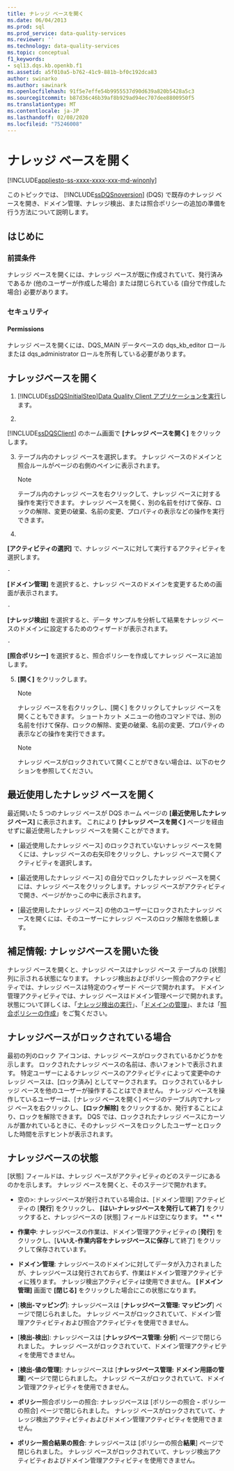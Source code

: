 ```yaml
---
title: ナレッジ ベースを開く
ms.date: 06/04/2013
ms.prod: sql
ms.prod_service: data-quality-services
ms.reviewer: ''
ms.technology: data-quality-services
ms.topic: conceptual
f1_keywords:
- sql13.dqs.kb.openkb.f1
ms.assetid: a5f010a5-b762-41c9-881b-bf0c192dca83
author: swinarko
ms.author: sawinark
ms.openlocfilehash: 91f5e7effe54b9955537d90d639a820b5428a5c3
ms.sourcegitcommit: b87d36c46b39af8b929ad94ec707dee8800950f5
ms.translationtype: MT
ms.contentlocale: ja-JP
ms.lasthandoff: 02/08/2020
ms.locfileid: "75246008"
---
```

# <a name="open-a-knowledge-base"></a>ナレッジ ベースを開く

[!INCLUDE[appliesto-ss-xxxx-xxxx-xxx-md-winonly](../includes/appliesto-ss-xxxx-xxxx-xxx-md-winonly.md)]

  このトピックでは、 [!INCLUDE[ssDQSnoversion](../includes/ssdqsnoversion-md.md)] (DQS) で既存のナレッジ ベースを開き、ドメイン管理、ナレッジ検出、または照合ポリシーの追加の準備を行う方法について説明します。  
  
##  <a name="BeforeYouBegin"></a> はじめに  
  
###  <a name="Prerequisites"></a> 前提条件  
 ナレッジ ベースを開くには、ナレッジ ベースが既に作成されていて、発行済みであるか (他のユーザーが作成した場合) または閉じられている (自分で作成した場合) 必要があります。  
  
###  <a name="Security"></a> セキュリティ  
  
####  <a name="Permissions"></a> Permissions  
 ナレッジ ベースを開くには、DQS_MAIN データベースの dqs_kb_editor ロールまたは dqs_administrator ロールを所有している必要があります。  
  
##  <a name="Open"></a>ナレッジベースを開く  
  
1.  [!INCLUDE[ssDQSInitialStep](../includes/ssdqsinitialstep-md.md)][Data Quality Client アプリケーションを実行](../data-quality-services/run-the-data-quality-client-application.md)します。  
  
2.  
  [!INCLUDE[ssDQSClient](../includes/ssdqsclient-md.md)] のホーム画面で **[ナレッジ ベースを開く]** をクリックします。  
  
3.  テーブル内のナレッジ ベースを選択します。 ナレッジ ベースのドメインと照合ルールがページの右側のペインに表示されます。  
  
    > [!NOTE]  
    >  テーブル内のナレッジ ベースを右クリックして、ナレッジ ベースに対する操作を実行できます。 ナレッジ ベースを開く、別の名前を付けて保存、ロックの解除、変更の破棄、名前の変更、プロパティの表示などの操作を実行できます。  
  
4.  
  **[アクティビティの選択]** で、ナレッジ ベースに対して実行するアクティビティを選択します。  
  
    -   
  **[ドメイン管理]** を選択すると、ナレッジ ベースのドメインを変更するための画面が表示されます。  
  
    -   
  **[ナレッジ検出]** を選択すると、データ サンプルを分析して結果をナレッジ ベースのドメインに設定するためのウィザードが表示されます。  
  
    -   
  **[照合ポリシー]** を選択すると、照合ポリシーを作成してナレッジ ベースに追加します。  
  
5.  **[開く]** をクリックします。  
  
    > [!NOTE]  
    >  ナレッジ ベースを右クリックし、[開く] をクリックしてナレッジ ベースを開くこともできます。 ショートカット メニューの他のコマンドでは、別の名前を付けて保存、ロックの解除、変更の破棄、名前の変更、プロパティの表示などの操作を実行できます。  
  
    > [!NOTE]  
    >  ナレッジ ベースがロックされていて開くことができない場合は、以下のセクションを参照してください。  
  
## <a name="open-a-recent-knowledge-base"></a>最近使用したナレッジ ベースを開く  
 最近開いた 5 つのナレッジ ベースが DQS ホーム ページの **[最近使用したナレッジ ベース]** に表示されます。 これにより **[ナレッジ ベースを開く]** ページを経由せずに最近使用したナレッジ ベースを開くことができます。  
  
-   [最近使用したナレッジ ベース] のロックされていないナレッジ ベースを開くには、ナレッジ ベースの右矢印をクリックし、ナレッジ ベースで開くアクティビティを選択します。  
  
-   [最近使用したナレッジ ベース] の自分でロックしたナレッジ ベースを開くには、ナレッジ ベースをクリックします。ナレッジ ベースがアクティビティで開き、ページがかっこの中に表示されます。  
  
-   [最近使用したナレッジ ベース] の他のユーザーにロックされたナレッジ ベースを開くには、そのユーザーにナレッジ ベースのロック解除を依頼します。  
  
##  <a name="FollowUp"></a>補足情報: ナレッジベースを開いた後  
 ナレッジ ベースを開くと、ナレッジ ベースはナレッジ ベース テーブルの [状態] 列に示される状態になります。 ナレッジ検出およびポリシー照合のアクティビティでは、ナレッジ ベースは特定のウィザード ページで開かれます。 ドメイン管理アクティビティでは、ナレッジ ベースはドメイン管理ページで開かれます。 状態について詳しくは、「[ナレッジ検出の実行](../data-quality-services/perform-knowledge-discovery.md)」、「[ドメインの管理](../data-quality-services/managing-a-domain.md)」、または「[照合ポリシーの作成](../data-quality-services/create-a-matching-policy.md)」をご覧ください。  
  
##  <a name="Locked"></a>ナレッジベースがロックされている場合  
 最初の列のロック アイコンは、ナレッジ ベースがロックされているかどうかを示します。 ロックされたナレッジ ベースの名前は、赤いフォントで表示されます。 特定ユーザーによるナレッジ ベースのアクティビティによって変更中のナレッジ ベースは、[ロック済み] としてマークされます。 ロックされているナレッジ ベースを他のユーザーが操作することはできません。 ナレッジ ベースを操作しているユーザーは、[ナレッジ ベースを開く] ページのテーブル内でナレッジ ベースを右クリックし、 **[ロック解除]** をクリックするか、発行することにより、ロックを解除できます。 DQS では、ロックされたナレッジ ベースにカーソルが置かれているときに、そのナレッジ ベースをロックしたユーザーとロックした時間を示すヒントが表示されます。  
  
##  <a name="State"></a>ナレッジベースの状態  
 [状態] フィールドは、ナレッジ ベースがアクティビティのどのステージにあるのかを示します。 ナレッジ ベースを開くと、そのステージで開かれます。  
  
-   空の>: ナレッジベースが発行されている場合は、[ドメイン管理] アクティビティの [**発行**] をクリックし、 **[はい-ナレッジベースを発行して終了]** をクリックすると、ナレッジベースの [状態] フィールドは空になります。 ** \< **  
  
-   **作業中**: ナレッジベースの作業は、ドメイン管理アクティビティの [**発行**] をクリックし、[**いいえ-作業内容をナレッジベースに保存**して終了] をクリックして保存されています。  
  
-   **ドメイン管理**: ナレッジベースのドメインに対してデータが入力されましたが、ナレッジベースは発行されておらず、作業はドメイン管理アクティビティに残ります。 ナレッジ検出アクティビティは使用できません。 
  **[ドメイン管理]** 画面で **[閉じる]** をクリックした場合にこの状態になります。  
  
-   [**検出-マッピング**]: ナレッジベースは [**ナレッジベース管理: マッピング**] ページで閉じられました。 ナレッジ ベースがロックされていて、ドメイン管理アクティビティおよび照合アクティビティを使用できません。  
  
-   [**検出-検出**]: ナレッジベースは [**ナレッジベース管理: 分析**] ページで閉じられました。 ナレッジ ベースがロックされていて、ドメイン管理アクティビティを使用できません。  
  
-   [**検出-値の管理**]: ナレッジベースは [**ナレッジベース管理: ドメイン用語の管理**] ページで閉じられました。 ナレッジ ベースがロックされていて、ドメイン管理アクティビティを使用できません。  
  
-   **ポリシー**照合ポリシーの照合: ナレッジベースは [ポリシーの照合 **-** ポリシーの照合] ページで閉じられました。 ナレッジ ベースがロックされていて、ナレッジ検出アクティビティおよびドメイン管理アクティビティを使用できません。  
  
-   **ポリシー照合結果の照合**: ナレッジベースは [ポリシーの照合**結果**] ページで閉じられました。 ナレッジ ベースがロックされていて、ナレッジ検出アクティビティおよびドメイン管理アクティビティを使用できません。  
  
  

